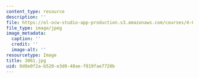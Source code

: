 ```yaml
---
content_type: resource
description: ''
file: https://ol-ocw-studio-app-production.s3.amazonaws.com/courses/4-614-religious-architecture-and-islamic-cultures-fall-2002/0d8e0f2ab520e3d048aef819fae7720b_3061.jpg
file_type: image/jpeg
image_metadata:
  caption: ''
  credit: ''
  image-alt: ''
resourcetype: Image
title: 3061.jpg
uid: 0d8e0f2a-b520-e3d0-48ae-f819fae7720b
---
```

